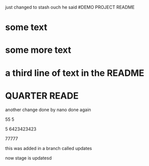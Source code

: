just changed to stash
ouch he said
#DEMO PROJECT README
# some text
# some more text
# a third line of text in the README
# QUARTER READE
another change
done by nano
done again

55
5

5
6423423423

77777


this was added in a branch called updates

now stage is updatesd


